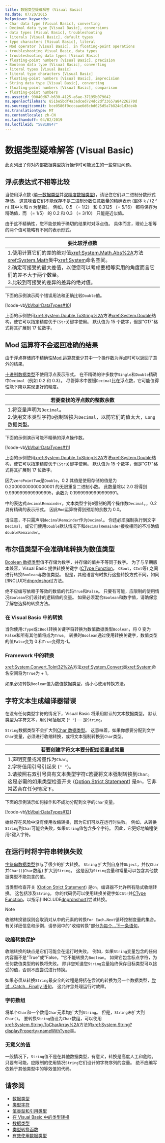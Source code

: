 ```yaml
---
title: 数据类型疑难解答 (Visual Basic)
ms.date: 07/20/2015
helpviewer_keywords:
- Char data type [Visual Basic], converting
- Decimal data type [Visual Basic], conversions
- data types [Visual Basic], troubleshooting
- literals [Visual Basic], default types
- type characters [Visual Basic], literal
- Mod operator [Visual Basic], in floating-point operations
- troubleshooting Visual Basic, data types
- troubleshooting data types [Visual Basic]
- floating-point numbers [Visual Basic], precision
- Boolean data type [Visual Basic], converting
- literal types [Visual Basic]
- literal type characters [Visual Basic]
- floating-point numbers [Visual Basic], imprecision
- String data type [Visual Basic], converting
- floating-point numbers [Visual Basic], comparison
- floating-point numbers
ms.assetid: 90040d67-b630-4125-a6ae-37195b079042
ms.openlocfilehash: 851be5bdf4a3adced724dc2df33657a84226270d
ms.sourcegitcommit: bce0586f0cccaae6d6cbd625d5a7b824d1d3de4b
ms.translationtype: MT
ms.contentlocale: zh-CN
ms.lasthandoff: 04/02/2019
ms.locfileid: "58818847"
---
```

# <a name="troubleshooting-data-types-visual-basic"></a>数据类型疑难解答 (Visual Basic)
此页列出了你对内部数据类型执行操作时可能发生的一些常见问题。  
  
## <a name="floating-point-expressions-do-not-compare-as-equal"></a>浮点表达式不相等比较  
 当使用浮点数 ([单一数据类型](../../../../visual-basic/language-reference/data-types/single-data-type.md)并[双精度数据类型](../../../../visual-basic/language-reference/data-types/double-data-type.md))，请记住它们以二进制分数形式存储。 这意味着它们不能保存不是二进制分数任意数量的精确表示 (窗体 k / (2 ^ n) 其中 k 和 n 为整数)。 例如，0.5 （= 1/2） 和 0.3125 （= 5/16） 都将保存为精确值，而 （= 1/5） 的 0.2 和 0.3 （= 3/10） 只能是近似值。  
  
 由于这不精确性，您不能依赖于确切的结果时对浮点值。 具体而言，理论上相等的两个值可能略有不同的表示形式。  
  
| 要比较浮点数 | 
|---| 
|1.使用计算它们的差的绝对值<xref:System.Math.Abs%2A>方法<xref:System.Math>类中<xref:System>命名空间。<br />2.确定可接受的最大差值，以便您可以考虑要相等实用的角度而言它们的差不大于两个数量。<br />3.比较到可接受的差异的差异的绝对值。|  
  
 下面的示例演示两个错误用法和正确比较`Double`值。  
  
 [!code-vb[VbVbalrDataTypes#10](~/samples/snippets/visualbasic/VS_Snippets_VBCSharp/VbVbalrDataTypes/VB/Class1.vb#10)]  
  
 上面的示例使用<xref:System.Double.ToString%2A>方法<xref:System.Double>结构，使它可以指定精度优于`CStr`关键字使用。 默认值为 15 个数字，但是"G17"格式将其扩展到 17 位数字。  
  
## <a name="mod-operator-does-not-return-accurate-result"></a>Mod 运算符不会返回准确的结果  
 由于浮点存储的不精确性[Mod 运算符](../../../../visual-basic/language-reference/operators/mod-operator.md)至少其中一个操作数为浮点时可以返回了意外的结果。  
  
 [十进制数据类型](../../../../visual-basic/language-reference/data-types/decimal-data-type.md)不使用浮点表示形式。 在不精确的许多数字`Single`和`Double`精确中`Decimal`（例如 0.2 和 0.3）。 尽管算术中要慢`Decimal`比在浮点数，它可能值得性能下降以实现更好的精度。  
  
|若要查找的浮点数的整数余数|  
|---|  
|1.将变量声明为`Decimal`。<br />2.使用文本类型字符`D`强制转换为`Decimal`，以防它们的值太大，`Long`数据类型。|  
  
 下面的示例演示可能不精确的浮点操作数。  
  
 [!code-vb[VbVbalrDataTypes#11](~/samples/snippets/visualbasic/VS_Snippets_VBCSharp/VbVbalrDataTypes/VB/Class1.vb#11)]  
  
 上面的示例使用<xref:System.Double.ToString%2A>方法<xref:System.Double>结构，使它可以指定精度优于`CStr`关键字使用。 默认值为 15 个数字，但是"G17"格式将其扩展到 17 位数字。  
  
 因为`zeroPointTwo`是`Double`，0.2 其值是使用存储的值是为 0.20000000000000001 的无限重复二进制小数。 此数量除以 2.0 将得到 9.9999999999999995，余数为 0.19999999999999991。  
  
 中的表达式`decimalRemainder`，文本类型字符`D`强制的两个操作数`Decimal`，，0.2 具有精确的表示形式。 因此`Mod`运算符得到预期的余数为 0.0。  
  
 请注意，不只需声明`decimalRemainder`作为`Decimal`。 你还必须强制执行到文字`Decimal`，或它们使用`Double`默认情况下和`decimalRemainder`接收相同的不准确值`doubleRemainder`。  
  
## <a name="boolean-type-does-not-convert-to-numeric-type-accurately"></a>布尔值类型不会准确地转换为数值类型  
 [Boolean 数据类型](../../../../visual-basic/language-reference/data-types/boolean-data-type.md)值不存储为数字，并存储的值并不等同于数字。 为了与早期版本兼容，Visual Basic 提供转换关键字 ([CType Function](../../../../visual-basic/language-reference/functions/ctype-function.md)， `CBool`，`CInt`等) 之间进行转换`Boolean`与数值类型。 但是，其他语言有时执行这些转换方式不同，如同[!INCLUDE[dnprdnshort](~/includes/dnprdnshort-md.md)]方法。  
  
 绝不应编写依赖于等效的数值的代码`True`和`False`。 只要有可能，应限制的使用情况`Boolean`它们设计的逻辑值的变量。 如果必须混合`Boolean`和数字值，请确保您了解您选择的转换方法。  
  
### <a name="conversion-in-visual-basic"></a>在 Visual Basic 中的转换  
 当你使用`CType`或`CBool`转换关键字将转换为数值数据类型`Boolean`，将 0 变为`False`和所有其他值将成为`True`。 转换时`Boolean`通过使用转换关键字，数值类型的值`False`变为 0 和`True`变得为-1。  
  
### <a name="conversion-in-the-framework"></a>Framework 中的转换  
 <xref:System.Convert.ToInt32%2A>方法<xref:System.Convert>类<xref:System>命名空间将为`True`为 + 1。  
  
 如果必须转换`Boolean`值为数值数据类型，请小心使用转换方法。  
  
## <a name="character-literal-generates-compiler-error"></a>字符文本生成编译器错误  
 在没有任何类型字符的情况下，Visual Basic 将采用默认的文本数据类型。 默认类型为字符文本，用引号括起来 (`" "`) — 是`String`。  
  
 `String`数据类型不会扩大到[Char 数据类型](../../../../visual-basic/language-reference/data-types/char-data-type.md)。 这意味着，如果你想要分配到文字`Char`变量，必须进行收缩转换，或将文本强制转换到`Char`类型。  

|若要创建字符文本要分配给变量或常量|
|---|  
|1.声明变量或常量作为`Char`。<br />2.字符值用引号引起来 (`" "`)。<br />3.请按照右双引号具有文本类型字符`C`若要将文本强制转换到`Char`。 这是必需的如果类型检查开关 ([Option Strict Statement](../../../../visual-basic/language-reference/statements/option-strict-statement.md)) 是`On`，它非常适合在任何情况下。|  
  
 下面的示例演示如何操作和不成功分配到文字的`Char`变量。  
  
 [!code-vb[VbVbalrDataTypes#12](~/samples/snippets/visualbasic/VS_Snippets_VBCSharp/VbVbalrDataTypes/VB/Class1.vb#12)]  
  
 始终存在风险中没有使用收缩转换，因为它们可以在运行时失败。 例如，从转换`String`到`Char`可能会失败，如果`String`值包含多个字符。 因此，它更好地编程使用`C`键入字符。  
  
## <a name="string-conversion-fails-at-run-time"></a>在运行时将字符串转换失败  
 [字符串数据类型](../../../../visual-basic/language-reference/data-types/string-data-type.md)参与了很少的扩大转换。 `String` 扩大到自身并`Object`，并仅`Char`并`Char()`(`Char`数组) 扩大到`String`。 这是因为`String`变量和常量可以包含其他数据类型不能包含的值。  
  
 当类型检查开关 ([Option Strict Statement](../../../../visual-basic/language-reference/statements/option-strict-statement.md)) 是`On`，编译器不允许所有隐式收缩转换。 这包括涉及`String`。 你的代码仍可以使用转换关键字如`CStr`并[CType Function](../../../../visual-basic/language-reference/functions/ctype-function.md)，以指示[!INCLUDE[dnprdnshort](~/includes/dnprdnshort-md.md)]尝试转换。  
  
> [!NOTE]
>  收缩转换错误则会取消对从中的元素的转换`For Each…Next`循环控制变量的集合。 有关详细信息和示例，请参阅中的"收缩转换"部分[为每个...下一条语句](../../../../visual-basic/language-reference/statements/for-each-next-statement.md)。  
  
### <a name="narrowing-conversion-protection"></a>收缩转换保护  
 收缩转换的缺点是它们可能会在运行时失败。 例如，如果`String`变量包含的任何内容而不是"True"或"False，"它不能转换为`Boolean`。 如果它包含标点字符，为任何数值类型的转换将失败。 除非您知道您`String`变量始终保存目标类型可以接受的值，否则不应尝试进行转换。  
  
 如果必须从转换`String`最安全的过程是将括在尝试的转换为另一个数据类型，[尝试...Catch...Finally 语句](../../../../visual-basic/language-reference/statements/try-catch-finally-statement.md)。 这允许您处理运行时故障。  
  
### <a name="character-arrays"></a>字符数组  
 将单个`Char`和一个数组`Char`元素均扩大到`String`。 但是，`String`未扩大到`Char()`。 要转换`String`值设为`Char`数组，可以使用<xref:System.String.ToCharArray%2A>方法的<xref:System.String?displayProperty=nameWithType>类。  
  
### <a name="meaningless-values"></a>无意义的值  
 一般情况下，`String`值不是在其他数据类型，有意义，转换是高度人工和危险。 只要有可能，应限制的使用情况`String`它们设计的字符序列的变量。 绝不应编写依赖于其他类型中的等效值的代码。  
  
## <a name="see-also"></a>请参阅

- [数据类型](../../../../visual-basic/programming-guide/language-features/data-types/index.md)
- [类型字符](../../../../visual-basic/programming-guide/language-features/data-types/type-characters.md)
- [值类型和引用类型](../../../../visual-basic/programming-guide/language-features/data-types/value-types-and-reference-types.md)
- [在 Visual Basic 中的类型转换](../../../../visual-basic/programming-guide/language-features/data-types/type-conversions.md)
- [数据类型](../../../../visual-basic/language-reference/data-types/index.md)
- [类型转换函数](../../../../visual-basic/language-reference/functions/type-conversion-functions.md)
- [有效使用数据类型](../../../../visual-basic/programming-guide/language-features/data-types/efficient-use-of-data-types.md)
